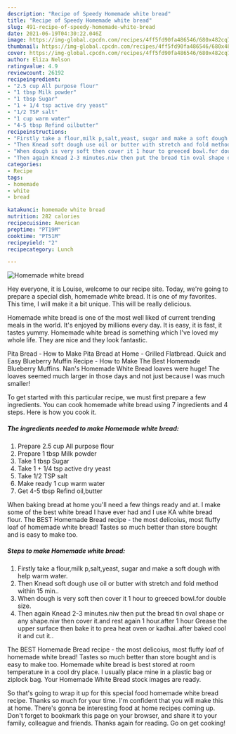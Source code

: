 ```yaml
---
description: "Recipe of Speedy Homemade white bread"
title: "Recipe of Speedy Homemade white bread"
slug: 491-recipe-of-speedy-homemade-white-bread
date: 2021-06-19T04:30:22.046Z
image: https://img-global.cpcdn.com/recipes/4ff5fd90fa486546/680x482cq70/homemade-white-bread-recipe-main-photo.jpg
thumbnail: https://img-global.cpcdn.com/recipes/4ff5fd90fa486546/680x482cq70/homemade-white-bread-recipe-main-photo.jpg
cover: https://img-global.cpcdn.com/recipes/4ff5fd90fa486546/680x482cq70/homemade-white-bread-recipe-main-photo.jpg
author: Eliza Nelson
ratingvalue: 4.9
reviewcount: 26192
recipeingredient:
- "2.5 cup All purpose flour"
- "1 tbsp Milk powder"
- "1 tbsp Sugar"
- "1 + 1/4 tsp active dry yeast"
- "1/2 TSP salt"
- "1 cup warm water"
- "4-5 tbsp Refind oilbutter"
recipeinstructions:
- "Firstly take a flour,milk p,salt,yeast, sugar and make a soft dough with help warm water."
- "Then Knead soft dough use oil or butter with stretch and fold method within 15 min.."
- "When dough is very soft then cover it 1 hour to greeced bowl.for double size."
- "Then again Knead 2-3 minutes.niw then put the bread tin oval shape or any shape.niw then cover it.and rest again 1 hour.after 1 hour Grease the upper surface then bake it to prea heat oven or kadhai..after baked cool it and cut it.."
categories:
- Recipe
tags:
- homemade
- white
- bread

katakunci: homemade white bread 
nutrition: 282 calories
recipecuisine: American
preptime: "PT19M"
cooktime: "PT51M"
recipeyield: "2"
recipecategory: Lunch

---
```



![Homemade white bread](https://img-global.cpcdn.com/recipes/4ff5fd90fa486546/680x482cq70/homemade-white-bread-recipe-main-photo.jpg)

Hey everyone, it is Louise, welcome to our recipe site. Today, we're going to prepare a special dish, homemade white bread. It is one of my favorites. This time, I will make it a bit unique. This will be really delicious.

Homemade white bread is one of the most well liked of current trending meals in the world. It's enjoyed by millions every day. It is easy, it is fast, it tastes yummy. Homemade white bread is something which I've loved my whole life. They are nice and they look fantastic.

Pita Bread - How to Make Pita Bread at Home - Grilled Flatbread. Quick and Easy Blueberry Muffin Recipe - How to Make The Best Homemade Blueberry Muffins. Nan&#39;s Homemade White Bread loaves were huge! The loaves seemed much larger in those days and not just because I was much smaller!


To get started with this particular recipe, we must first prepare a few ingredients. You can cook homemade white bread using 7 ingredients and 4 steps. Here is how you cook it.

<!--inarticleads1-->

##### The ingredients needed to make Homemade white bread:

1. Prepare 2.5 cup All purpose flour
1. Prepare 1 tbsp Milk powder
1. Take 1 tbsp Sugar
1. Take 1 + 1/4 tsp active dry yeast
1. Take 1/2 TSP salt
1. Make ready 1 cup warm water
1. Get 4-5 tbsp Refind oil,butter


When baking bread at home you&#39;ll need a few things ready and at. I make some of the best white bread I have ever had and I use KA white bread flour. The BEST Homemade Bread recipe - the most delicoius, most fluffy loaf of homemade white bread! Tastes so much better than store bought and is easy to make too. 

<!--inarticleads2-->

##### Steps to make Homemade white bread:

1. Firstly take a flour,milk p,salt,yeast, sugar and make a soft dough with help warm water.
1. Then Knead soft dough use oil or butter with stretch and fold method within 15 min..
1. When dough is very soft then cover it 1 hour to greeced bowl.for double size.
1. Then again Knead 2-3 minutes.niw then put the bread tin oval shape or any shape.niw then cover it.and rest again 1 hour.after 1 hour Grease the upper surface then bake it to prea heat oven or kadhai..after baked cool it and cut it..


The BEST Homemade Bread recipe - the most delicoius, most fluffy loaf of homemade white bread! Tastes so much better than store bought and is easy to make too. Homemade white bread is best stored at room temperature in a cool dry place. I usually place mine in a plastic bag or ziplock bag. Your Homemade White Bread stock images are ready. 

So that's going to wrap it up for this special food homemade white bread recipe. Thanks so much for your time. I'm confident that you will make this at home. There's gonna be interesting food at home recipes coming up. Don't forget to bookmark this page on your browser, and share it to your family, colleague and friends. Thanks again for reading. Go on get cooking!

